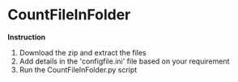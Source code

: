 # CountFileInFolder

**Instruction**
1. Download the zip and extract the files
2. Add details in the 'configfile.ini' file based on your requirement
3. Run the CountFileInFolder.py script
